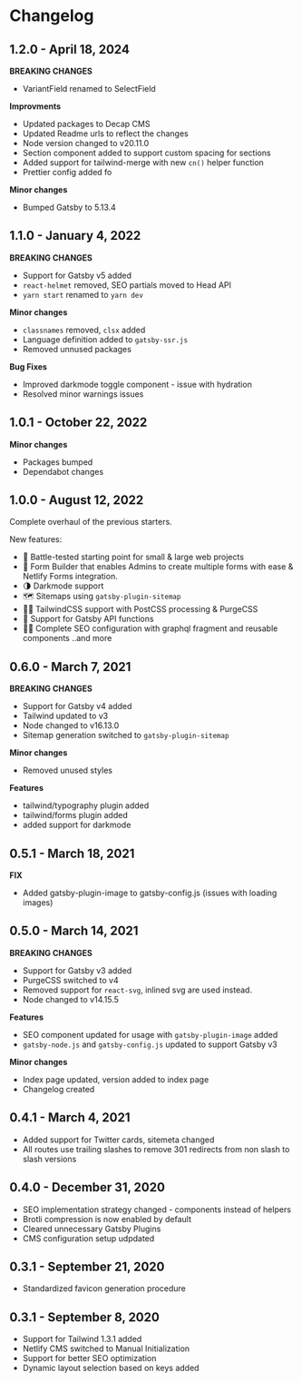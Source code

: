 # Changelog

## 1.2.0 - April 18, 2024

**BREAKING CHANGES**

- VariantField renamed to SelectField

**Improvments**

- Updated packages to Decap CMS
- Updated Readme urls to reflect the changes
- Node version changed to v20.11.0
- Section component added to support custom spacing for sections
- Added support for tailwind-merge with new `cn()` helper function
- Prettier config added fo

**Minor changes**

- Bumped Gatsby to 5.13.4

## 1.1.0 - January 4, 2022

**BREAKING CHANGES**

- Support for Gatsby v5 added
- `react-helmet` removed, SEO partials moved to Head API
- `yarn start` renamed to `yarn dev`

**Minor changes**

- `classnames` removed, `clsx` added
- Language definition added to `gatsby-ssr.js`
- Removed unnused packages

**Bug Fixes**

- Improved darkmode toggle component - issue with hydration
- Resolved minor warnings issues

## 1.0.1 - October 22, 2022

**Minor changes**

- Packages bumped
- Dependabot changes

## 1.0.0 - August 12, 2022

Complete overhaul of the previous starters.

New features:

- 💪 Battle-tested starting point for small & large web projects
- 📄 Form Builder that enables Admins to create multiple forms with ease & Netlify Forms integration.
- 🌗 Darkmode support
- 🗺 Sitemaps using `gatsby-plugin-sitemap`
- 💇‍♀️ TailwindCSS support with PostCSS processing & PurgeCSS
- 🔌 Support for Gatsby API functions
- 🕵️‍♂️ Complete SEO configuration with graphql fragment and reusable components
  ..and more

## 0.6.0 - March 7, 2021

**BREAKING CHANGES**

- Support for Gatsby v4 added
- Tailwind updated to v3
- Node changed to v16.13.0
- Sitemap generation switched to `gatsby-plugin-sitemap`

**Minor changes**

- Removed unused styles

**Features**

- tailwind/typography plugin added
- tailwind/forms plugin added
- added support for darkmode

## 0.5.1 - March 18, 2021

**FIX**

- Added gatsby-plugin-image to gatsby-config.js (issues with loading images)

## 0.5.0 - March 14, 2021

**BREAKING CHANGES**

- Support for Gatsby v3 added
- PurgeCSS switched to v4
- Removed support for `react-svg`, inlined svg are used instead.
- Node changed to v14.15.5

**Features**

- SEO component updated for usage with `gatsby-plugin-image` added
- `gatsby-node.js` and `gatsby-config.js` updated to support Gatsby v3

**Minor changes**

- Index page updated, version added to index page
- Changelog created

## 0.4.1 - March 4, 2021

- Added support for Twitter cards, sitemeta changed
- All routes use trailing slashes to remove 301 redirects from non slash to slash versions

## 0.4.0 - December 31, 2020

- SEO implementation strategy changed - components instead of helpers
- Brotli compression is now enabled by default
- Cleared unnecessary Gatsby Plugins
- CMS configuration setup udpdated

## 0.3.1 - September 21, 2020

- Standardized favicon generation procedure

## 0.3.1 - September 8, 2020

- Support for Tailwind 1.3.1 added
- Netlify CMS switched to Manual Initialization
- Support for better SEO optimization
- Dynamic layout selection based on keys added
